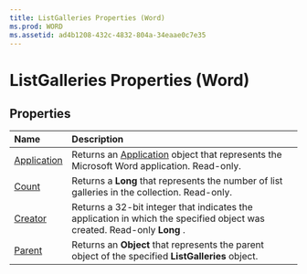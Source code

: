 ```yaml
---
title: ListGalleries Properties (Word)
ms.prod: WORD
ms.assetid: ad4b1208-432c-4832-804a-34eaae0c7e35
---
```



# ListGalleries Properties (Word)

## Properties



|**Name**|**Description**|
|:-----|:-----|
|[Application](listgalleries-application-property-word.md)|Returns an [Application](application-object-word.md) object that represents the Microsoft Word application. Read-only.|
|[Count](listgalleries-count-property-word.md)|Returns a  **Long** that represents the number of list galleries in the collection. Read-only.|
|[Creator](listgalleries-creator-property-word.md)|Returns a 32-bit integer that indicates the application in which the specified object was created. Read-only  **Long** .|
|[Parent](listgalleries-parent-property-word.md)|Returns an  **Object** that represents the parent object of the specified **ListGalleries** object.|

